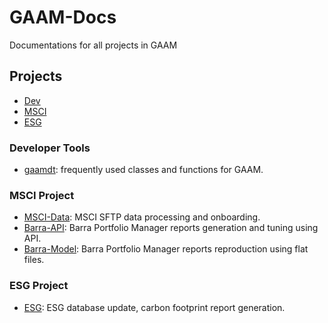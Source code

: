 # GAAM-Docs

Documentations for all projects in GAAM

## Projects

- [Dev](#developer-tools)
- [MSCI](#msci-project)
- [ESG](#esg-project)

### Developer Tools

- [gaamdt](Dev/gaamdt.md): frequently used classes and functions for GAAM.

### MSCI Project

- [MSCI-Data](MSCI/MSCI-Data.md): MSCI SFTP data processing and onboarding.
- [Barra-API](MSCI/Barra-API.md): Barra Portfolio Manager reports generation and tuning using API.
- [Barra-Model](MSCI/Barra-Model.md): Barra Portfolio Manager reports reproduction using flat files.

### ESG Project

- [ESG](ESG/ESG.md): ESG database update, carbon footprint report generation. 
